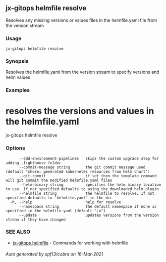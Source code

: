 ## jx-gitops helmfile resolve

Resolves any missing versions or values files in the helmfile.yaml file from the version stream

### Usage

```
jx-gitops helmfile resolve
```

### Synopsis

Resolves the helmfile.yaml from the version stream to specify versions and helm values

### Examples

  # resolves the versions and values in the helmfile.yaml
  jx-gitops helmfile resolve

### Options

```
      --add-environment-pipelines   skips the custom upgrade step for adding .lighthouse folder
      --commit-message string       the git commit message used (default "chore: generated kubernetes resources from helm chart")
      --git-commit                  if set then the template command will git commit the modified helmfile.yaml files
      --helm-binary string          specifies the helm binary location to use. If not specified defaults to using the downloaded helm plugin
      --helmfile string             the helmfile to resolve. If not specified defaults to 'helmfile.yaml' in the dir
  -h, --help                        help for resolve
      --namespace string            the default namespace if none is specified in the helmfile.yaml (default "jx")
      --update                      updates versions from the version stream if they have changed
```

### SEE ALSO

* [jx-gitops helmfile](jx-gitops_helmfile.md)	 - Commands for working with helmfile

###### Auto generated by spf13/cobra on 16-Mar-2021
